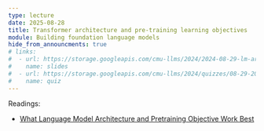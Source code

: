```yaml
---
type: lecture
date: 2025-08-28
title: Transformer architecture and pre-training learning objectives
module: Building foundation language models
hide_from_announcments: true
# links: 
#  - url: https://storage.googleapis.com/cmu-llms/2024/2024-08-29-lm-architectures-training-objectives.pdf
#    name: slides
#  - url: https://storage.googleapis.com/cmu-llms/2024/quizzes/08-29-2024.pdf
#    name: quiz
---
```

Readings:
 - [What Language Model Architecture and Pretraining Objective Work Best](https://proceedings.mlr.press/v162/wang22u/wang22u.pdf)